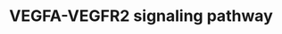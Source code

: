 ---
annotations:
- id: CL:0000115
  parent: native cell
  type: Cell Type Ontology
  value: endothelial cell
- id: PW:0000243
  parent: regulatory pathway
  type: Pathway Ontology
  value: vascular endothelial growth factor signaling pathway
authors:
- Prslab
- Khanspers
- AlexanderPico
- Egonw
- MaintBot
- DeSl
- Eweitz
description: 'Angiogenesis, the formation of new blood vessels from pre-existing vasculature,
  is central to a number of physiological conditions, from embryogenesis to wound
  healing in adults and is a hallmark of pathological conditions such as tumorigenesis
  [1-3]. Angiogenesis is mediated by the coordinated action of a variety of growth
  factors, metabolites and cell adhesion molecules in endothelial cells [4-6]. Vascular
  endothelial growth factor (VEGF) is the principal angiogenic growth factor modulating
  neovascularization [7].  The biological effect of VEGF is mediated through specific
  VEGF receptors on endothelial cell surface. VEGFs (VEGF-A, VEGF-B, VEGF-C and VEGF-D)
  interact with VEGF receptors such as VEGFR1, VEGFR2 and VEGFR3. Among them, VEGFA/VEGFR2
  signaling appears to mediate cellular responses involved in angiogenesis prominently.
  Further, VEGF/VEGFR1 signaling, though weak, converges to VEGFR2 signaling pathway.
  VEGFA binding to VEGFR2 at the surface of endothelial cells leads to dimerization
  and auto-phosphorylation of specific tyrosine residues in the cytoplasmic domain
  of VEGFR2. It leads to activation of multiple downstream signaling cascades and
  promotes endothelial cell proliferation, migration, and tube formation relevant
  to angiogenesis [8]. VEGFR2 dependent activation of PI3K-AKT-mTOR signaling regulates
  cell survival, cell proliferation, anti-apoptotic and cell permeability functions
  [9]. Another important pathway of VEGF mediated cell proliferation appears to be
  through PLCÎ³-mediated activation of PKC and downstream induction of the ERK and
  other PKC-dependent pathways [10]. Endothelial cell migration is induced by VEGFA/VEGFR2
  signaling through activation of p38MAPK (actin polymerization) and FAK (focal adhesion
  turnover) which is particularly important in directed migration. Phosphosite specificity
  towards downstream signalling has also been documented. Phosphosite mapping documented
  seven phosphosites in VEGFR2 receptor: Y1054, Y1214, Y801, Y1175, Y951, Y1059 and
  Y996. Phosphorylation of Y1214 and Y1054 regulates signaling events involved in
  cell migration. Y801 phosphorylation regulates cell survival. Y1175 regulates both
  cell proliferation and migration. Y951 and Y1059 phosphorylation regulates cell
  survival, cell migration and cell proliferation.  VEGFA/VEGFR2 signaling network
  compiles data available in the literature with respect to VEGFA signaling (especially
  VEGFA-165) through VEGFR2 in endothelial cells. The signaling events involving these
  proteins were derived from experimentally validated data involving multiple experimental
  techniques and approaches. Individual signaling events in VEGFR2 signaling networks
  leading to cell proliferation, migration and survival were identified and categorized
  into protein-protein interactions, enzyme-catalyzed events, activation/inhibition
  reactions, transport of protein across subcellular compartments, and gene regulation
  events. Signaling molecules involved in VEGFA/VEGFR2 signaling were categorized
  to enzymes, receptors and transcription factors and the contextual activation/deactivation
  of these molecules downstream to VEGFA/ VEGFR2 signaling, in modulating angiogenesis,
  is documented.  VEGFA dependent angiogenesis pathway map depicts the integration
  of signaling pathways regulating cell survival, cell migration, cell proliferation,
  cellular interactions downstream of VEGFA/VEGFR2 signaling relevant to angiogenesis,
  regulation of VEGFR2, phosphosite specificity of VEGFR2 towards downstream signaling,
  post-translational modifications, molecular function-based information, cross-talks
  among proteins in the canonical signaling modules and the information on the compartmentalization
  of proteins. The map of VEGFA/VEGFR2 signaling network is interactive to help investigators
  to add new information as it becomes available in the future for analysis or representation.   VEGFA
  dependent angiogenesis pathway map may please be cited as:   1. Abhinand, C. S.,
  Raju, R., Soumya, S. J., Arya, P. S., and Sudhakaran, P. R. (2016). VEGF-A/VEGFR2
  signaling network in endothelial cells relevant to angiogenesis. Journal of cell
  communication and signaling, 10(4), 347-354.  2. Sunitha, P., Raju, R., Sajil, C.K.,
  Abhinand, C.S., Nair, A.S., Oommen, O.V., Sugunan, V.S.,  and Sudhakaran, P.R. (2019).
  Temporal VEGFA responsive genes in HUVECs: Gene signatures and potential ligands/receptors
  fine-tuning angiogenesis. Journal of Cell Communication and Signaling, 13, 561 -
  571.   References  [1] Folkman J (1971). Tumor angiogenesis: therapeutic implications.
  N Engl J Med. 285:1182-1186.   [2] Chatterjee S, Heukamp LC, Siobal M et al., 2013.
  Tumor VEGF: VEGFR2 autocrine feed-forward loop triggers angiogenesis in lung cancer.
  J Clin Invest. 123:1732-1740.   [3] Shibuya M (2014). VEGF-VEGFR Signals in Health
  and Disease. BiomolTher (Seoul). 22:1-9.   [4] Kumar VB, Binu S, Soumya SJ et al.,
  2014. Regulation of vascular endothelial growth factor by metabolic context of the
  cell. Glycoconj J. 31:427-434.   [5] Kitazume S, Imamaki R, Ogawa K et al., 2014.
  Sweet role of platelet endothelial cell adhesion molecule in understanding angiogenesis.
  Glycobiology. 24:1260-1264.   [6] Kunhiraman H, Edatt L, Thekkeveedu S et al., 2016.
  2‐Deoxy Glucose Modulates Expression and Biological Activity of VEGF in a SIRT‐1
  Dependent Mechanism. J Cell Biochem.   [7] Lohela M, Bry M, Tammela T et al., 2009.
  VEGFs and receptors involved in angiogenesis versus lymphangiogenesis. Curr Opin
  Cell Biol. 21:154-165.   [8] Koch S, Claesson-Welsh L, 2012. Signal transduction
  by vascular endothelial growth factor receptors. Cold Spring Harbor perspectives
  in medicine. 2(7):a006502.   [9] Koch S, Tugues S, Li X et al., 2011. Signal transduction
  by vascular endothelial growth factor receptors. Biochem J.437:169-183.  [10] Simons
  M, Gordon E, Claesson-Welsh L. 2016. Mechanisms and regulation of endothelial VEGF
  receptor signalling. Nat Rev Mol Cell Biol.'
last-edited: 2021-05-14
organisms:
- Homo sapiens
redirect_from:
- /index.php/Pathway:WP3888
- /instance/WP3888
- /instance/WP3888_rr116782
revision: r116782
schema-jsonld:
- '@context': https://schema.org/
  '@id': https://wikipathways.github.io/pathways/WP3888.html
  '@type': Dataset
  creator:
    '@type': Organization
    name: WikiPathways
  description: 'Angiogenesis, the formation of new blood vessels from pre-existing
    vasculature, is central to a number of physiological conditions, from embryogenesis
    to wound healing in adults and is a hallmark of pathological conditions such as
    tumorigenesis [1-3]. Angiogenesis is mediated by the coordinated action of a variety
    of growth factors, metabolites and cell adhesion molecules in endothelial cells
    [4-6]. Vascular endothelial growth factor (VEGF) is the principal angiogenic growth
    factor modulating neovascularization [7].  The biological effect of VEGF is mediated
    through specific VEGF receptors on endothelial cell surface. VEGFs (VEGF-A, VEGF-B,
    VEGF-C and VEGF-D) interact with VEGF receptors such as VEGFR1, VEGFR2 and VEGFR3.
    Among them, VEGFA/VEGFR2 signaling appears to mediate cellular responses involved
    in angiogenesis prominently. Further, VEGF/VEGFR1 signaling, though weak, converges
    to VEGFR2 signaling pathway. VEGFA binding to VEGFR2 at the surface of endothelial
    cells leads to dimerization and auto-phosphorylation of specific tyrosine residues
    in the cytoplasmic domain of VEGFR2. It leads to activation of multiple downstream
    signaling cascades and promotes endothelial cell proliferation, migration, and
    tube formation relevant to angiogenesis [8]. VEGFR2 dependent activation of PI3K-AKT-mTOR
    signaling regulates cell survival, cell proliferation, anti-apoptotic and cell
    permeability functions [9]. Another important pathway of VEGF mediated cell proliferation
    appears to be through PLCÎ³-mediated activation of PKC and downstream induction
    of the ERK and other PKC-dependent pathways [10]. Endothelial cell migration is
    induced by VEGFA/VEGFR2 signaling through activation of p38MAPK (actin polymerization)
    and FAK (focal adhesion turnover) which is particularly important in directed
    migration. Phosphosite specificity towards downstream signalling has also been
    documented. Phosphosite mapping documented seven phosphosites in VEGFR2 receptor:
    Y1054, Y1214, Y801, Y1175, Y951, Y1059 and Y996. Phosphorylation of Y1214 and
    Y1054 regulates signaling events involved in cell migration. Y801 phosphorylation
    regulates cell survival. Y1175 regulates both cell proliferation and migration.
    Y951 and Y1059 phosphorylation regulates cell survival, cell migration and cell
    proliferation.  VEGFA/VEGFR2 signaling network compiles data available in the
    literature with respect to VEGFA signaling (especially VEGFA-165) through VEGFR2
    in endothelial cells. The signaling events involving these proteins were derived
    from experimentally validated data involving multiple experimental techniques
    and approaches. Individual signaling events in VEGFR2 signaling networks leading
    to cell proliferation, migration and survival were identified and categorized
    into protein-protein interactions, enzyme-catalyzed events, activation/inhibition
    reactions, transport of protein across subcellular compartments, and gene regulation
    events. Signaling molecules involved in VEGFA/VEGFR2 signaling were categorized
    to enzymes, receptors and transcription factors and the contextual activation/deactivation
    of these molecules downstream to VEGFA/ VEGFR2 signaling, in modulating angiogenesis,
    is documented.  VEGFA dependent angiogenesis pathway map depicts the integration
    of signaling pathways regulating cell survival, cell migration, cell proliferation,
    cellular interactions downstream of VEGFA/VEGFR2 signaling relevant to angiogenesis,
    regulation of VEGFR2, phosphosite specificity of VEGFR2 towards downstream signaling,
    post-translational modifications, molecular function-based information, cross-talks
    among proteins in the canonical signaling modules and the information on the compartmentalization
    of proteins. The map of VEGFA/VEGFR2 signaling network is interactive to help
    investigators to add new information as it becomes available in the future for
    analysis or representation.   VEGFA dependent angiogenesis pathway map may please
    be cited as:   1. Abhinand, C. S., Raju, R., Soumya, S. J., Arya, P. S., and Sudhakaran,
    P. R. (2016). VEGF-A/VEGFR2 signaling network in endothelial cells relevant to
    angiogenesis. Journal of cell communication and signaling, 10(4), 347-354.  2.
    Sunitha, P., Raju, R., Sajil, C.K., Abhinand, C.S., Nair, A.S., Oommen, O.V.,
    Sugunan, V.S.,  and Sudhakaran, P.R. (2019). Temporal VEGFA responsive genes in
    HUVECs: Gene signatures and potential ligands/receptors fine-tuning angiogenesis.
    Journal of Cell Communication and Signaling, 13, 561 - 571.   References  [1]
    Folkman J (1971). Tumor angiogenesis: therapeutic implications. N Engl J Med.
    285:1182-1186.   [2] Chatterjee S, Heukamp LC, Siobal M et al., 2013. Tumor VEGF:
    VEGFR2 autocrine feed-forward loop triggers angiogenesis in lung cancer. J Clin
    Invest. 123:1732-1740.   [3] Shibuya M (2014). VEGF-VEGFR Signals in Health and
    Disease. BiomolTher (Seoul). 22:1-9.   [4] Kumar VB, Binu S, Soumya SJ et al.,
    2014. Regulation of vascular endothelial growth factor by metabolic context of
    the cell. Glycoconj J. 31:427-434.   [5] Kitazume S, Imamaki R, Ogawa K et al.,
    2014. Sweet role of platelet endothelial cell adhesion molecule in understanding
    angiogenesis. Glycobiology. 24:1260-1264.   [6] Kunhiraman H, Edatt L, Thekkeveedu
    S et al., 2016. 2‐Deoxy Glucose Modulates Expression and Biological Activity of
    VEGF in a SIRT‐1 Dependent Mechanism. J Cell Biochem.   [7] Lohela M, Bry M, Tammela
    T et al., 2009. VEGFs and receptors involved in angiogenesis versus lymphangiogenesis.
    Curr Opin Cell Biol. 21:154-165.   [8] Koch S, Claesson-Welsh L, 2012. Signal
    transduction by vascular endothelial growth factor receptors. Cold Spring Harbor
    perspectives in medicine. 2(7):a006502.   [9] Koch S, Tugues S, Li X et al., 2011.
    Signal transduction by vascular endothelial growth factor receptors. Biochem J.437:169-183.  [10]
    Simons M, Gordon E, Claesson-Welsh L. 2016. Mechanisms and regulation of endothelial
    VEGF receptor signalling. Nat Rev Mol Cell Biol.'
  keywords:
  - ABCF2
  - ABL1
  - ACACA
  - ACACB
  - ACKR3
  - ACOT9
  - ACP1
  - ACTG1
  - ADAM10
  - ADAM9
  - ADAMTS1
  - ADAMTS9
  - ADRB2
  - AFDN
  - AKAP2
  - AKT1
  - AKT1S1
  - ALB
  - ALDOA
  - AMOT
  - ANXA1
  - AP2A1
  - AP2S1
  - APOLD1
  - ARF4
  - ARF6
  - ARHGEF15
  - ARMCX1
  - ARPC5L
  - ARRB2
  - ASCC3
  - ATF2
  - ATF4
  - ATF6
  - ATP6V0D1
  - ATP6V1E1
  - BCAR1
  - BCL2
  - BCL2L1
  - BIN1
  - BIRC5
  - BMP10
  - BMP2
  - BMX
  - BRD4
  - BSG
  - C15ORF39
  - CACNA2D1
  - CALR
  - CALU
  - CAMKK2
  - CAPN2
  - CAPZB
  - CASC10
  - CAV1
  - CBL
  - CCDC124
  - CCL2
  - CCND1
  - CCRL2
  - CCT7
  - CDC42
  - CDC42BPB
  - CDH5
  - CDKN1B
  - CFL1
  - CGNL1
  - CHAC1
  - CLIC1
  - CLTC
  - CNP
  - COPG1
  - CREB1
  - CREBBP
  - CRIP2
  - CRK
  - CSK
  - CSRP1
  - CSRP2
  - CTGF
  - CTNNA1
  - CTNNB1
  - CTNND1
  - CXCL8
  - CYBB
  - CYCS
  - CYP2C8
  - CYR61
  - DECR1
  - DHX29
  - DHX36
  - DKK1
  - DLL4
  - DNAJA1
  - DNAJB4
  - DNAJB9
  - DOK1
  - DPM1
  - DSC1
  - DUSP5
  - EEA1
  - EGR1
  - EGR3
  - EIF2A
  - EIF2AK3
  - EIF3D
  - EIF3F
  - EIF3H
  - EIF4E
  - EIF4G1
  - EIF4G2
  - ELK1
  - ENG
  - EPB41
  - EPHA2
  - EPHB2
  - EPN1
  - EPRS
  - EPS15
  - ERG
  - ERN1
  - ETS1
  - EWSR1
  - EZR
  - F3
  - FADD
  - FAF1
  - FAM120A
  - FARSB
  - FAS
  - FBXW11
  - FGA
  - FGB
  - FGD5
  - FGG
  - FHL2
  - FHOD1
  - FJX1
  - FLII
  - FLNB
  - FLT1
  - FMNL3
  - FN1
  - FOXO1
  - FOXO3
  - FOXO4
  - FRS2
  - FSCN1
  - FUT1
  - FXR2
  - FYN
  - GAB1
  - GAPDH
  - GATA2
  - GIGYF2
  - GIPC1
  - GJA1
  - GLUD1
  - GPC1
  - GPX1
  - GRB10
  - GRB2
  - GRSF1
  - GSK3B
  - HBD
  - HBEGF
  - HDAC1
  - HDAC4
  - HDAC5
  - HDAC7
  - HDAC9
  - HERPUD1
  - HGS
  - HLX
  - HMGB1
  - HRAS
  - HSP90AA1
  - HSP90AB2P
  - HSPA1A
  - HSPB1
  - HTRA1
  - HYOU1
  - ICAM1
  - IDH2
  - IER5
  - IGFBP3
  - IGFBP7
  - INPP5K
  - IQGAP1
  - ITCH
  - ITGAV
  - ITGB1
  - ITGB3
  - ITGB5
  - ITPR1
  - JAG1
  - JUN
  - KANK1
  - KATNAL2
  - KL
  - LARP7
  - LDB2
  - LDHA
  - LIMK1
  - LMAN1
  - LMO2
  - LRRC59
  - LRRFIP2
  - LUC7L
  - MAP2K1
  - MAP2K2
  - MAP2K3
  - MAP2K4
  - MAP2K6
  - MAP2K7
  - MAP3K5
  - MAPK1
  - MAPK12
  - MAPK14
  - MAPK3
  - MAPK8
  - MAPK9
  - MAPKAP1
  - MAPKAPK2
  - MAPKAPK5
  - MDM2
  - MEF2C
  - MICAL2
  - MKNK1
  - MLLT4
  - MLST8
  - MMP10
  - MMP14
  - MMP2
  - MMRN2
  - MOV10
  - MTOR
  - MYH11
  - MYH9
  - MYL2
  - MYO1C
  - MYO6
  - NAP1L1
  - NAPA
  - NCF1
  - NCF2
  - NCK1
  - NCL
  - NDRG1
  - NEXN
  - NFATC1
  - NFATC2
  - NFKB1
  - NFKBIA
  - NOS3
  - NOTCH4
  - NOX4
  - NR4A1
  - NR4A2
  - NR4A3
  - NRARP
  - NRDG1
  - NRP1
  - NRP2
  - NUMB
  - NUR4A1
  - OCLN
  - OCRL
  - P4HA2
  - P4HB
  - PABPC1
  - PAK1
  - PAK2
  - PBXIP1
  - PDE4DIP
  - PDIA6
  - PDPK1
  - PFN1
  - PGD
  - PGF
  - PGK1
  - PIK3CA
  - PIK3R1
  - PIK3R2
  - PLA2G4A
  - PLA2G5
  - PLAU
  - PLAUR
  - PLCB3
  - PLCG1
  - PLOD3
  - PNP
  - PPM1G
  - PPP1CA
  - PPP2CA
  - PPP3CA
  - PRDX2
  - PRDX6
  - PRKAA1
  - PRKAA2
  - PRKCA
  - PRKCB
  - PRKCD
  - PRKCE
  - PRKCI
  - PRKCZ
  - PRKD1
  - PRKD2
  - PRKG1
  - PRKRA
  - PRRC2C
  - PSMD11
  - PSMD4
  - PTGS2
  - PTK2
  - PTK2B
  - PTMA
  - PTPN1
  - PTPN11
  - PTPN14
  - PTPN6
  - PTPN9
  - PTPRJ
  - PTPRZ1
  - PXN
  - QKI
  - R1CTOR
  - RAB11
  - RAB37
  - RAB4A
  - RAB5A
  - RAC1
  - RACK1
  - RAF1
  - RAP1A
  - RAP1B
  - RAPGEF1
  - RAPTOR
  - RBM39
  - RCAN1
  - RCAN2
  - RCN1
  - RELA
  - RHOA
  - RHOC
  - RHOJ
  - RND1
  - ROCK1
  - ROCK2
  - RPL10A
  - RPL13A
  - RPL18A
  - RPL26
  - RPL27
  - RPL39P5
  - RPL5
  - RPL7
  - RPLP2
  - RPS11
  - RPS6
  - RPS6KA5
  - RPS6KB1
  - S1PR1
  - SARS
  - SCUBE2
  - SDCBP
  - SDF2L1
  - SELE
  - SEMA6D
  - SET
  - SH2D2A
  - SH3BGRL3
  - SHB
  - SHC1
  - SHC2
  - SHROOM2
  - SIAH2
  - SLC25A11
  - SLC25A25
  - SLC2A14
  - SLC39A14
  - SLC7A1
  - SLC8A1
  - SMARCA2
  - SND1
  - SOD2
  - SPHK1
  - SPIRE1
  - SRC
  - SRF
  - SRP54
  - SRPK1
  - SSR3
  - SSR4
  - STAM
  - STAT1
  - STAT3
  - STAT6
  - STIP1
  - SYNJ1
  - TAL1
  - TAOK2
  - TBCA
  - TCEB1
  - TCEB3
  - TEAD4
  - TFAM
  - TFCP2
  - TKT
  - TMEM170A
  - TMOD1
  - TMOD3
  - TMSB10
  - TMSB4X
  - TNFRSF10C
  - TNFRSF25
  - TNXB
  - TPCN2
  - TPM3
  - TPP1
  - TRAF3IP2
  - TRIP4
  - TRPC1
  - TRPC3
  - TUBA1C
  - TUBB8
  - TXN
  - TXNDC5
  - TXNIP
  - UBAP2L
  - USP10
  - VAV2
  - VCAM1
  - VCL
  - VEGFA
  - VEGFR2
  - VPS39
  - WASF1
  - YWHAE
  - ZC3H15
  - ZNF555
  license: CC0
  name: VEGFA-VEGFR2 signaling pathway
seo: CreativeWork
title: VEGFA-VEGFR2 signaling pathway
wpid: WP3888
---